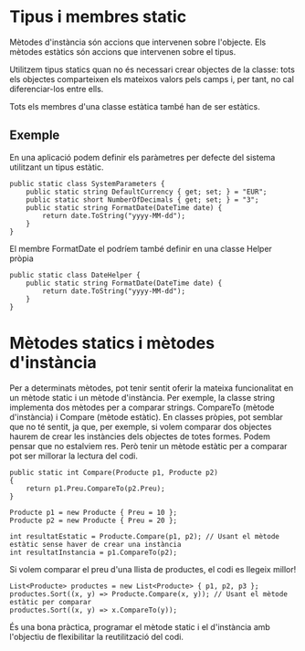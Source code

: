 # Tipus i membres static

Mètodes d'instància són accions que intervenen sobre l'objecte. Els mètodes estàtics són accions que intervenen sobre el tipus.

Utilitzem tipus statics quan no és necessari crear objectes de la classe: tots els objectes comparteixen els mateixos valors pels camps i, per tant, no cal diferenciar-los entre ells.

Tots els membres d'una classe estàtica també han de ser estàtics.

## Exemple

En una aplicació podem definir els paràmetres per defecte del sistema utilitzant un tipus estàtic.

```CSharp
public static class SystemParameters { 
    public static string DefaultCurrency { get; set; } = "EUR";
    public static short NumberOfDecimals { get; set; } = "3";
    public static string FormatDate(DateTime date) {
        return date.ToString("yyyy-MM-dd");
    }
}
```

El membre FormatDate el podríem també definir en una classe Helper pròpia

```CSharp
public static class DateHelper {  
    public static string FormatDate(DateTime date) {
        return date.ToString("yyyy-MM-dd");
    }
}
```
# Mètodes statics i mètodes d'instància

Per a determinats mètodes, pot tenir sentit oferir la mateixa funcionalitat en un mètode static i un mètode d'instància. Per exemple, la classe string implementa dos mètodes per a comparar strings. CompareTo (mètode d'instància) i Compare (mètode estàtic). En classes pròpies, pot semblar que no té sentit, ja que, per exemple, si volem comparar dos objectes haurem de crear les instàncies dels objectes de totes formes. Podem pensar que no estalviem res. Però tenir un mètode estàtic per a comparar pot ser millorar la lectura del codi.

```CSharp
public static int Compare(Producte p1, Producte p2)
{
    return p1.Preu.CompareTo(p2.Preu);
}

Producte p1 = new Producte { Preu = 10 };
Producte p2 = new Producte { Preu = 20 };

int resultatEstatic = Producte.Compare(p1, p2); // Usant el mètode estàtic sense haver de crear una instància
int resultatInstancia = p1.CompareTo(p2);
```

Si volem comparar el preu d'una llista de productes, el codi es llegeix millor!

```CSharp
List<Producte> productes = new List<Producte> { p1, p2, p3 };
productes.Sort((x, y) => Producte.Compare(x, y)); // Usant el mètode estàtic per comparar
productes.Sort((x, y) => x.CompareTo(y));
```
És una bona pràctica, programar el mètode static i el d'instància amb l'objectiu de flexibilitar la reutilització del codi.
